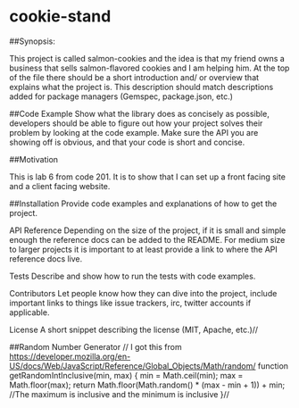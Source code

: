 # cookie-stand

##Synopsis:

This project is called salmon-cookies and the idea is that my friend owns a business that sells salmon-flavored cookies and I am helping him.
At the top of the file there should be a short introduction and/ or overview that explains what the project is. This description should match descriptions added for package managers (Gemspec, package.json, etc.)

##Code Example
Show what the library does as concisely as possible, developers should be able to figure out how your project solves their problem by looking at the code example. Make sure the API you are showing off is obvious, and that your code is short and concise.

##Motivation

This is lab 6 from code 201. It is to show that I can set up a front facing site and a client facing website.

##Installation
Provide code examples and explanations of how to get the project.

API Reference
Depending on the size of the project, if it is small and simple enough the reference docs can be added to the README. For medium size to larger projects it is important to at least provide a link to where the API reference docs live.

Tests
Describe and show how to run the tests with code examples.

Contributors
Let people know how they can dive into the project, include important links to things like issue trackers, irc, twitter accounts if applicable.

License
A short snippet describing the license (MIT, Apache, etc.)//

##Random Number Generator
// I got this from https://developer.mozilla.org/en-US/docs/Web/JavaScript/Reference/Global_Objects/Math/random/
function getRandomIntInclusive(min, max) {
  min = Math.ceil(min);
  max = Math.floor(max);
  return Math.floor(Math.random() * (max - min + 1)) + min; //The maximum is inclusive and the minimum is inclusive 
}//
